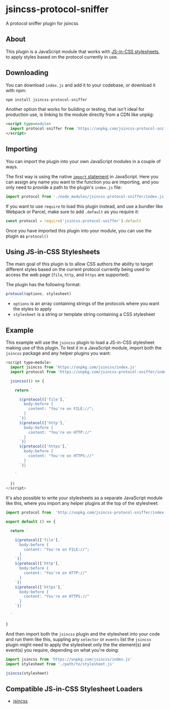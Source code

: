 # jsincss-protocol-sniffer

A protocol sniffer plugin for jsincss

## About

This plugin is a JavaScript module that works with [JS-in-CSS stylesheets](https://responsive.style/theory/what-is-a-jic-stylesheet.html), to apply styles based on the protocol currently in use.

## Downloading

You can download `index.js` and add it to your codebase, or download it with npm:

```bash
npm install jsincss-protocol-sniffer
```

Another option that works for building or testing, that isn't ideal for production use, is linking to the module directly from a CDN like unpkg:

```html
<script type=module>
  import protocol-sniffer from 'https://unpkg.com/jsincss-protocol-sniffer/index.js'
</script>
```

## Importing

You can import the plugin into your own JavaScript modules in a couple of ways.

The first way is using the native [`import` statement](https://developer.mozilla.org/en-US/docs/Web/JavaScript/Reference/Statements/import) in JavaScript. Here you can assign any name you want to the function you are importing, and you only need to provide a path to the plugin's `index.js` file:

```js
import protocol from './node_modules/jsincss-protocol-sniffer/index.js'
```

If you want to use `require` to load this plugin instead, and use a bundler like Webpack or Parcel, make sure to add `.default` as you require it:

```js
const protocol = require('jsincss-protocol-sniffer').default
```

Once you have imported this plugin into your module, you can use the plugin as `protocol()`

## Using JS-in-CSS Stylesheets

The main goal of this plugin is to allow CSS authors the ability to target different styles based on the current protocol currently being used to access the web page (`file`, `http`, and `https` are supported).

The plugin has the following format:

```js
protocol(options, stylesheet)
```

- `options` is an array containing strings of the protocols where you want the styles to apply
- `stylesheet` is a string or template string containing a CSS stylesheet

## Example

This example will use the `jsincss` plugin to load a JS-in-CSS stylesheet making use of this plugin. To test it in a JavaScript module, import both the `jsincss` package and any helper plugins you want:

```js
<script type=module>
  import jsincss from 'https://unpkg.com/jsincss/index.js'
  import protocol from 'https://unpkg.com/jsincss-protocol-sniffer/index.js'

  jsincss(() => {

    return `

      ${protocol(['file'],`
        body:before {
          content: "You're on FILE://";
        }
      `)}
      ${protocol(['http'],`
        body:before {
          content: "You're on HTTP://"
        }
      `)}
      ${protocol(['https'],`
        body:before {
          content: "You're on HTTPS://"
        }
      `)}

    `

  })
</script>
```

It's also possible to write your stylesheets as a separate JavaScript module like this, where you import any helper plugins at the top of the stylesheet:

```js
import protocol from  'http://unpkg.com/jsincss-protocol-sniffer/index.js'

export default () => {

  return `

    ${protocol(['file'],`
      body:before {
        content: "You're on FILE://";
      }
    `)}
    ${protocol(['http'],`
      body:before {
        content: "You're on HTTP://"
      }
    `)}
    ${protocol(['https'],`
      body:before {
        content: "You're on HTTPS://"
      }
    `)}

  `

}
```

And then import both the `jsincss` plugin and the stylesheet into your code and run them like this, suppling any `selector` or `events` list the `jsincss` plugin might need to apply the stylesheet only the the element(s) and event(s) you require, depending on what you're doing:

```js
import jsincss from 'https://unpkg.com/jsincss/index.js'
import stylesheet from './path/to/stylesheet.js'

jsincss(stylesheet)
```

## Compatible JS-in-CSS Stylesheet Loaders

- [jsincss](https://github.com/tomhodgins/jsincss)